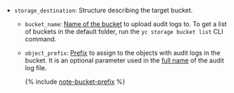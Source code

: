 
* `storage_destination`: Structure describing the target bucket.
   * `bucket_name`: [Name of the bucket](../../storage/concepts/bucket.md#naming) to upload audit logs to.
      To get a list of buckets in the default folder, run the `yc storage bucket list` CLI command.

   * `object_prefix`: [Prefix](../../storage/concepts/object.md#folder) to assign to the objects with audit logs in the bucket. It is an optional parameter used in the [full name](../../audit-trails/concepts/format.md#log-file-name) of the audit log file.

      {% include [note-bucket-prefix](./note-bucket-prefix.md) %}

